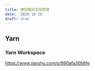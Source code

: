 ```yaml
---
title: 懒加载的实现原理
date: '2020-10-26'
draft: true
---
```


## Yarn

### Yarn Workspace

https://www.jianshu.com/p/990afa30b6fe

